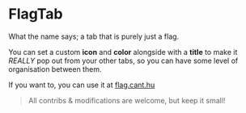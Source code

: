 # FlagTab
What the name says; a tab that is purely just a flag.

You can set a custom **icon** and **color** alongside with a **title** to make it *REALLY* pop out from your other tabs, so you can have some level of organisation between them.

If you want to, you can use it at [flag.cant.hu](https://flag.cant.hu)

> All contribs & modifications are welcome, but keep it small!